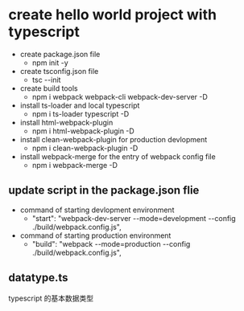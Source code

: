 # create hello world project with typescript

* create package.json file
  * npm init -y
* create tsconfig.json file
  * tsc --init
* create build tools
  * npm i webpack webpack-cli webpack-dev-server -D
* install ts-loader and local typescript
  * npm i ts-loader typescript -D
* install html-webpack-plugin
  * npm i html-webpack-plugin -D
* install clean-webpack-plugin for production devlopment
  * npm i clean-webpack-plugin -D
* install webpack-merge for the entry of webpack config file
  * npm i webpack-merge -D

## update script in the package.json flie

* command of starting devlopment environment
  * "start": "webpack-dev-server --mode=development --config ./build/webpack.config.js",
* command of starting production environment
  * "build": "webpack --mode=production --config ./build/webpack.config.js",
  
## datatype.ts

typescript 的基本数据类型
